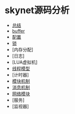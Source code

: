 # skynet源码分析

- [总结](summary.md)
- [buffer](buffer.md)
- [配置](config.md)
- [锁](lock.md)
- [内存分配]
- [日志]
- [LUA虚拟机]
- [线程模型](thread.md)
- [计时器]
- [模块机制](modules.md)
- [消息机制](msg.md)
- [网络模块](net.md)
- [服务]
- [监视器]

